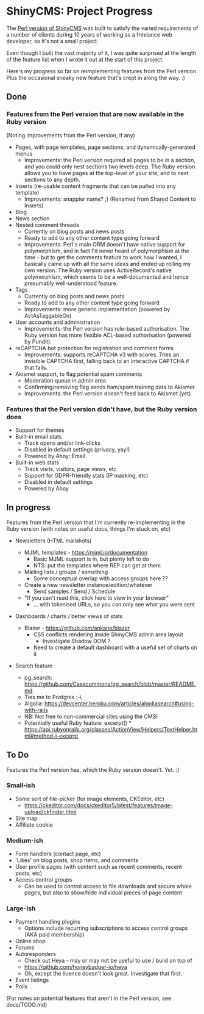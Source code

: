# ShinyCMS: Project Progress

The [Perl version of ShinyCMS](https://github.com/denny/ShinyCMS) was built
to satisfy the varied requirements of a number of clients during 10 years of
working as a freelance web developer, so it's not a small project.

Even though I built the vast majority of it, I was quite surprised at the
length of the feature list when I wrote it out at the start of this project.

Here's my progress so far on reimplementing features from the Perl version.
Plus the occasional sneaky new feature that's crept in along the way. :)


## Done

### Features from the Perl version that are now available in the Ruby version

(Noting improvements from the Perl version, if any)

* Pages, with page templates, page sections, and dynamically-generated menus
  * Improvements: the Perl version required all pages to be in a section, and
    you could only nest sections two levels deep. The Ruby version allows you
    to have pages at the top-level of your site, and to nest sections to any
    depth.
* Inserts (re-usable content fragments that can be pulled into any template)
  * Improvements: snappier name? ;) (Renamed from Shared Content to Inserts)
* Blog
* News section
* Nested comment threads
  * Currently on blog posts and news posts
  * Ready to add to any other content type going forward
  * Improvements: Perl's main ORM doesn't have native support for polymorphism,
      and in fact I'd never heard of polymorphism at the time - but to get the
      comments feature to work how I wanted, I basically came up with all the
      same ideas and ended up rolling my own version. The Ruby version uses
      ActiveRecord's native polymorphism, which seems to be a well-documented
      and hence presumably well-understood feature.
* Tags
  * Currently on blog posts and news posts
  * Ready to add to any other content type going forward
  * Improvements: more generic implementation (powered by ActAsTaggableOn)
* User accounts and administration
  * Improvements: the Perl version has role-based authorisation. The Ruby
    version has more flexible ACL-based authorisation (powered by Pundit).
* reCAPTCHA bot protection for registration and comment forms
  * Improvements: supports reCAPTCHA v3 with scores. Tries an invisible
    CAPTCHA first, falling back to an interactive CAPTCHA if that fails.
* Akismet support, to flag potential spam comments
  * Moderation queue in admin area
  * Confirming/removing flag sends ham/spam training data to Akismet
  * Improvements: the Perl version doesn't feed back to Akismet (yet)

### Features that the Perl version didn't have, but the Ruby version does

* Support for themes
* Built-in email stats
  * Track opens and/or link-clicks
  * Disabled in default settings (privacy, yay!)
  * Powered by Ahoy::Email
* Built-in web stats
  * Track visits, visitors, page views, etc
  * Support for GDPR-friendly stats (IP masking, etc)
  * Disabled in default settings
  * Powered by Ahoy


## In progress

Features from the Perl version that I'm currently re-implementing in the Ruby
version (with notes on useful docs, things I'm stuck on, etc)

* Newsletters (HTML mailshots)
  * MJML templates - https://mjml.io/documentation
    * Basic MJML support is in, but plenty left to do
    * NTS: put the templates where REP can get at them
  * Mailing lists / groups / something
    * Some conceptual overlap with access groups here ??
  * Create a new newsletter instance/edition/whatever
    * Send samples / Send / Schedule
  * "If you can't read this, click here to view in your browser"
    * ... with tokenised URLs, so you can only see what you were sent

* Dashboards / charts / better views of stats
  * Blazer - https://github.com/ankane/blazer
    * CSS conflicts rendering inside ShinyCMS admin area layout
      * Investigate Shadow DOM ?
    * Need to create a default dashboard with a useful set of charts on it

* Search feature
	* pg_search: https://github.com/Casecommons/pg_search/blob/master/README.md
    * Ties me to Postgres :-\
	* Algolia: https://devcenter.heroku.com/articles/algoliasearch#using-with-rails
    * NB: Not free to non-commercial sites using the CMS!
  * Potentially useful Ruby feature: excerpt()
		* https://api.rubyonrails.org/classes/ActionView/Helpers/TextHelper.html#method-i-excerpt


## To Do

Features the Perl version has, which the Ruby version doesn't. Yet. :)

### Small-ish

* Some sort of file-picker (for image elements, CKEditor, etc)
  * https://ckeditor.com/docs/ckeditor5/latest/features/image-upload/ckfinder.html
* Site map
* Affiliate cookie

### Medium-ish

* Form handlers (contact page, etc)
* 'Likes' on blog posts, shop items, and comments
* User profile pages (with content such as recent comments, recent posts, etc)
* Access control groups
  * Can be used to control access to file downloads and secure whole pages,
    but also to show/hide individual pieces of page content

### Large-ish

* Payment handling plugins
  * Options include recurring subscriptions to access control groups (AKA paid membership)
* Online shop
* Forums
* Autoresponders
	* Check out Heya - may or may not be useful to use / build on top of
	* https://github.com/honeybadger-io/heya
	* Oh, except the licence doesn't look great. Investigate that first.
* Event listings
* Polls

(For notes on potential features that aren't in the Perl version, see docs/TODO.md)
